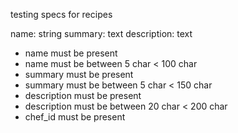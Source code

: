 testing specs for recipes

name: string
summary: text
description: text

- name must be present
- name must be between 5 char < 100 char
- summary must be present
- summary must be between 5 char < 150 char
- description must be present
- description must be between 20 char < 200 char
- chef_id must be present